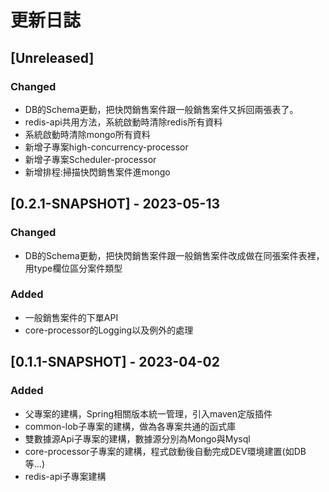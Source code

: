 # 更新日誌

## [Unreleased]

### Changed
- DB的Schema更動，把快閃銷售案件跟一般銷售案件又拆回兩張表了。
- redis-api共用方法，系統啟動時清除redis所有資料
- 系統啟動時清除mongo所有資料
- 新增子專案high-concurrency-processor
- 新增子專案Scheduler-processor
- 新增排程:掃描快閃銷售案件進mongo

## [0.2.1-SNAPSHOT] - 2023-05-13

### Changed
- DB的Schema更動，把快閃銷售案件跟一般銷售案件改成做在同張案件表裡，用type欄位區分案件類型

### Added
- 一般銷售案件的下單API
- core-processor的Logging以及例外的處理

## [0.1.1-SNAPSHOT] - 2023-04-02

### Added
- 父專案的建構，Spring相關版本統一管理，引入maven定版插件
- common-lob子專案的建構，做為各專案共通的函式庫
- 雙數據源Api子專案的建構，數據源分別為Mongo與Mysql
- core-processor子專案的建構，程式啟動後自動完成DEV環境建置(如DB等...)
- redis-api子專案建構